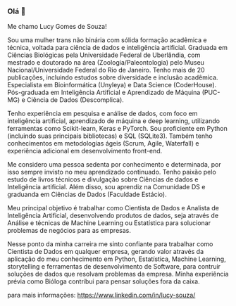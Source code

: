 ### Olá 👋
Me chamo Lucy Gomes de Souza!

Sou uma mulher trans não binária com sólida formação acadêmica e técnica, voltada para ciência de dados e inteligência artificial. Graduada em Ciências Biológicas pela Universidade Federal de Uberlândia, com mestrado e doutorado na área (Zoologia/Paleontologia) pelo Museu Nacional/Universidade Federal do Rio de Janeiro. Tenho mais de 20 publicações, incluindo estudos sobre diversidade e inclusão acadêmica. Especialista em Bioinformática (Unyleya) e Data Science (CoderHouse). Pós-graduada em Inteligência Artificial e Aprendizado de Máquina (PUC-MG) e Ciência de Dados (Descomplica).

Tenho experiência em pesquisa e análise de dados, com foco em inteligência artificial, aprendizado de máquina e deep learning, utilizando ferramentas como Scikit-learn, Keras e PyTorch. Sou proficiente em Python (incluindo suas principais bibliotecas) e SQL (SQLite3). Também tenho conhecimentos em metodologias ágeis (Scrum, Agile, Waterfall) e experiência adicional em desenvolvimento front-end.

Me considero uma pessoa sedenta por conhecimento e determinada, por isso sempre invisto no meu aprendizado continuado. Tenho paixão pelo estudo de livros técnicos e divulgação sobre Ciências de dados e Inteligência artificial. Além disso, sou aprendiz na Comunidade DS e graduanda em Ciências de Dados (Faculdade Estácio).

Meu principal objetivo é trabalhar como Cientista de Dados e Analista de Inteligência Artificial, desenvolvendo produtos de dados, seja através de Análise e técnicas de Machine Learning ou Estatística para solucionar problemas de negócios para as empresas.

Nesse ponto da minha carreira me sinto confiante para trabalhar como Cientista de Dados em qualquer empresa, gerando valor através da aplicação do meu conhecimento em Python, Estatística, Machine Learning, storytelling e ferramentas de desenvolvimento de Software, para contruir soluções de dados que resolvam problemas da empresa. Minha experiência prévia como Bióloga contribui para pensar soluções fora da caixa.

para mais informações: https://www.linkedin.com/in/lucy-souza/
